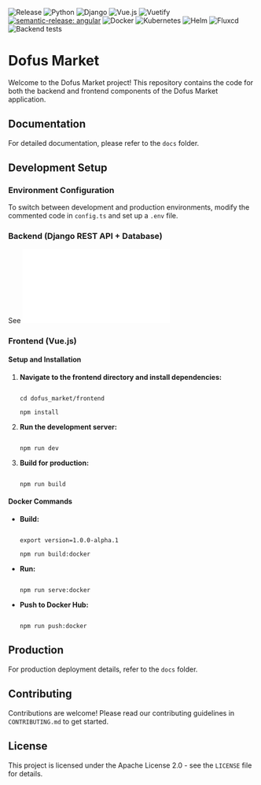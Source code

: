 ![Release](https://img.shields.io/github/v/release/chapellu/dofus-market)
![Python](https://img.shields.io/badge/python-3.12-blue.svg?logo=python)
![Django](https://img.shields.io/badge/django-5-green.svg?logo=django)
![Vue.js](https://img.shields.io/badge/vue.js-3-brightgreen.svg?logo=vue.js)
![Vuetify](https://img.shields.io/badge/vuetify-3-blue.svg?logo=vuetify)
[![semantic-release: angular](https://img.shields.io/badge/semantic--release-angular-e10079?logo=semantic-release)](https://github.com/semantic-release/semantic-release)
![Docker](https://img.shields.io/badge/docker-grey?logo=docker)
![Kubernetes](https://img.shields.io/badge/kubernetes-grey?logo=kubernetes)
![Helm](https://img.shields.io/badge/helm-grey?logo=helm)
![Fluxcd](https://img.shields.io/badge/fluxcd-grey?logo=flux)
![Backend tests](https://github.com/chapellu/dofus-market/actions/workflows/test.yml/badge.svg)
# Dofus Market

Welcome to the Dofus Market project! This repository contains the code for both the backend and frontend components of the Dofus Market application.

## Documentation

For detailed documentation, please refer to the `docs` folder.

## Development Setup

### Environment Configuration

To switch between development and production environments, modify the commented code in `config.ts` and set up a `.env` file.

### Backend (Django REST API + Database)

See ![Backend README](backend/README.md)

### Frontend (Vue.js)

#### Setup and Installation

1. **Navigate to the frontend directory and install dependencies:**

    ```shell

    cd dofus_market/frontend

    npm install

    ```

2. **Run the development server:**

    ```shell

    npm run dev

    ```

3. **Build for production:**

    ```shell

    npm run build

    ```

#### Docker Commands

- **Build:**

    ```shell

    export version=1.0.0-alpha.1

    npm run build:docker

    ```


- **Run:**

    ```shell

    npm run serve:docker

    ```

- **Push to Docker Hub:**

    ```shell

    npm run push:docker

    ```

## Production

For production deployment details, refer to the `docs` folder.

## Contributing

Contributions are welcome! Please read our contributing guidelines in `CONTRIBUTING.md` to get started.

## License

This project is licensed under the Apache License 2.0 - see the `LICENSE` file for details.
